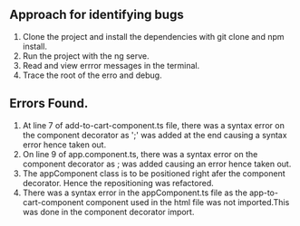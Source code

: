 ## Approach for identifying bugs
1. Clone the project and install  the dependencies with git clone and npm install.
2. Run the project with the ng serve.
3. Read and view errror messages in the terminal.
4. Trace the root of the erro and debug.

## Errors Found.
1. At line 7 of add-to-cart-component.ts file, there was a syntax error on the component decorator as ';' was added at the end causing a syntax error hence taken out.
2. On line 9 of app.component.ts, there was a syntax error on the component decorator as ; was added causing an error hence taken out.
3. The appComponent class is to be positioned right afer the component decorator. Hence the repositioning was refactored.
4. There was a syntax error in the appComponent.ts file as the app-to-cart-component component used in the html file was not imported.This was done in the component decorator import.